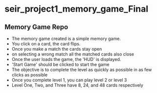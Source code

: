 <h1> seir_project1_memory_game_Final</h1>	
<h2>Memory Game Repo</h2>
<ul>	
<li>The memory game created is a simple memory game.</li>	
<li>You click on a card, the card flips. </li>	
<li>Once you make a match the cards stay open</li>
<li>on selecting a wrong match all the matched cards also close</li>
<li>Once the user loads the game, the 'HUD' is displayed.</li>
<li>'Start Game' should be clicked to start the game</li>
<li>The objective is to complete the level as quickly as possible in as few clicks as possible</li>
<li>Once you complete level 1, you can play level 2 or level 3</li>
<li> Level One, Two, and Three have 8, 24, and 48 cards respectively</li>
